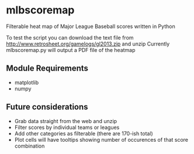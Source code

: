 mlbscoremap
===========

Filterable heat map of Major League Baseball scores written in Python

To test the script you can download the text file from http://www.retrosheet.org/gamelogs/gl2013.zip and unzip
Currently mlbscoremap.py will output a PDF file of the heatmap

Module Requirements
--------------------
* matplotlib
* numpy

Future considerations
----------------------
* Grab data straight from the web and unzip
* Filter scores by individual teams or leagues
* Add other categories as filterable (there are 170-ish total)
* Plot cells will have tooltips showing number of occurences of that score combination
